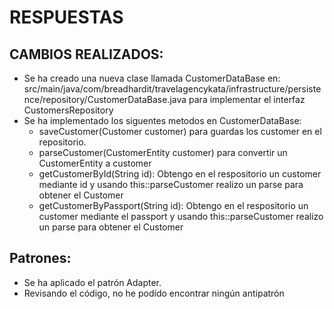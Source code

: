 # RESPUESTAS

## CAMBIOS REALIZADOS:
- Se ha creado una nueva clase llamada CustomerDataBase en: src/main/java/com/breadhardit/travelagencykata/infrastructure/persistence/repository/CustomerDataBase.java para implementar el interfaz CustomersRepository
- Se ha implementado los siguentes metodos en CustomerDataBase:
    - saveCustomer(Customer customer) para guardas los customer en el repositorio.
    - parseCustomer(CustomerEntity customer) para convertir un CustomerEntity a customer
    - getCustomerById(String id): Obtengo en el respositorio un customer mediante id y usando this::parseCustomer realizo un parse para obtener el Customer
    - getCustomerByPassport(String id): Obtengo en el respositorio un customer mediante el passport y usando this::parseCustomer realizo un parse para obtener el Customer

## Patrones:
- Se ha aplicado el patrón Adapter.
- Revisando el código, no he podído encontrar ningún antipatrón 